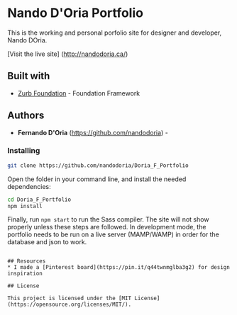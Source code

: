 # Nando D'Oria Portfolio
This is the working and personal porfolio site for designer and developer, Nando DOria.

[Visit the live site] (http://nandodoria.ca/)


## Built with
* [Zurb Foundation](https://foundation.zurb.com/) - Foundation Framework

## Authors
* **Fernando D'Oria** (https://github.com/nandodoria) -

### Installing

```bash
git clone https://github.com/nandodoria/Doria_F_Portfolio
```

Open the folder in your command line, and install the needed dependencies:

```bash
cd Doria_F_Portfolio
npm install
```

Finally, run `npm start` to run the Sass compiler. The site will not show properly unless these steps are followed. In development mode, the portfolio needs to be run on a live server (MAMP/WAMP) in order for the database and json to work.

```

## Resources
* I made a [Pinterest board](https://pin.it/q44twnmglba3g2) for design inspiration

## License

This project is licensed under the [MIT License](https://opensource.org/licenses/MIT/).
